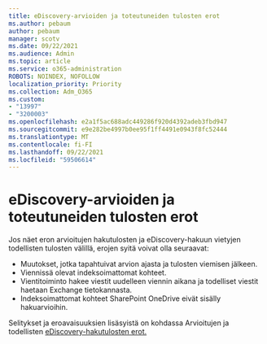 ```yaml
---
title: eDiscovery-arvioiden ja toteutuneiden tulosten erot
ms.author: pebaum
author: pebaum
manager: scotv
ms.date: 09/22/2021
ms.audience: Admin
ms.topic: article
ms.service: o365-administration
ROBOTS: NOINDEX, NOFOLLOW
localization_priority: Priority
ms.collection: Adm_O365
ms.custom:
- "13997"
- "3200003"
ms.openlocfilehash: e2a1f5ac688adc449286f920d4392adeb3fbd947
ms.sourcegitcommit: e9e282be4997b0ee95f1ff4491e0943f8fc52444
ms.translationtype: MT
ms.contentlocale: fi-FI
ms.lasthandoff: 09/22/2021
ms.locfileid: "59506614"
---
```

# <a name="difference-in-ediscovery-estimates-and-actual-results"></a>eDiscovery-arvioiden ja toteutuneiden tulosten erot

Jos näet eron arvioitujen hakutulosten ja eDiscovery-hakuun vietyjen todellisten tulosten välillä, erojen syitä voivat olla seuraavat:

- Muutokset, jotka tapahtuivat arvion ajasta ja tulosten viemisen jälkeen.
- Viennissä olevat indeksoimattomat kohteet.
- Vientitoiminto hakee viestit uudelleen viennin aikana ja todelliset viestit haetaan Exchange tietokannasta.
- Indeksoimattomat kohteet SharePoint OneDrive eivät sisälly hakuarvioihin.

Selitykset ja eroavaisuuksien lisäsyistä on kohdassa Arvioitujen ja todellisten [eDiscovery-hakutulosten erot.](https://docs.microsoft.com/microsoft-365/compliance/differences-between-estimated-and-actual-ediscovery-search-results)